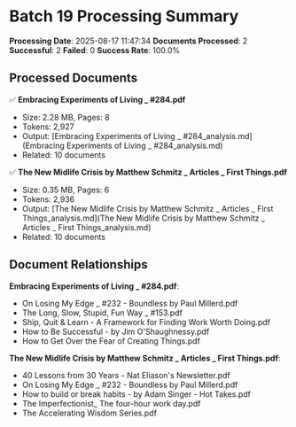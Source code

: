 # Batch 19 Processing Summary

**Processing Date**: 2025-08-17 11:47:34
**Documents Processed**: 2
**Successful**: 2
**Failed**: 0
**Success Rate**: 100.0%

## Processed Documents

✅ **Embracing Experiments of Living _ #284.pdf**
   - Size: 2.28 MB, Pages: 8
   - Tokens: 2,927
   - Output: [Embracing Experiments of Living _ #284_analysis.md](Embracing Experiments of Living _ #284_analysis.md)
   - Related: 10 documents

✅ **The New Midlife Crisis by Matthew Schmitz _ Articles _ First Things.pdf**
   - Size: 0.35 MB, Pages: 6
   - Tokens: 2,936
   - Output: [The New Midlife Crisis by Matthew Schmitz _ Articles _ First Things_analysis.md](The New Midlife Crisis by Matthew Schmitz _ Articles _ First Things_analysis.md)
   - Related: 10 documents

## Document Relationships

**Embracing Experiments of Living _ #284.pdf**:
  - On Losing My Edge _ #232 - Boundless by Paul Millerd.pdf
  - The Long, Slow, Stupid, Fun Way _ #153.pdf
  - Ship, Quit & Learn - A Framework for Finding Work Worth Doing.pdf
  - How to Be Successful - by Jim O'Shaughnessy.pdf
  - How to Get Over the Fear of Creating Things.pdf

**The New Midlife Crisis by Matthew Schmitz _ Articles _ First Things.pdf**:
  - 40 Lessons from 30 Years - Nat Eliason's Newsletter.pdf
  - On Losing My Edge _ #232 - Boundless by Paul Millerd.pdf
  - How to build or break habits - by Adam Singer - Hot Takes.pdf
  - The Imperfectionist_ The four-hour work day.pdf
  - The Accelerating Wisdom Series.pdf

